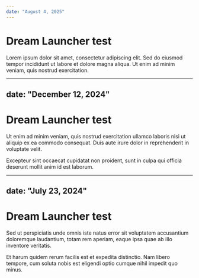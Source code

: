 ```yaml
---
date: "August 4, 2025"
---
```

# Dream Launcher test

Lorem ipsum dolor sit amet, consectetur adipiscing elit. Sed do eiusmod tempor incididunt ut labore et dolore magna aliqua. Ut enim ad minim veniam, quis nostrud exercitation.

---
date: "December 12, 2024"
---
# Dream Launcher test

Ut enim ad minim veniam, quis nostrud exercitation ullamco laboris nisi ut aliquip ex ea commodo consequat. Duis aute irure dolor in reprehenderit in voluptate velit.

Excepteur sint occaecat cupidatat non proident, sunt in culpa qui officia deserunt mollit anim id est laborum.

---
date: "July 23, 2024"
---
# Dream Launcher test

Sed ut perspiciatis unde omnis iste natus error sit voluptatem accusantium doloremque laudantium, totam rem aperiam, eaque ipsa quae ab illo inventore veritatis.

Et harum quidem rerum facilis est et expedita distinctio. Nam libero tempore, cum soluta nobis est eligendi optio cumque nihil impedit quo minus.
